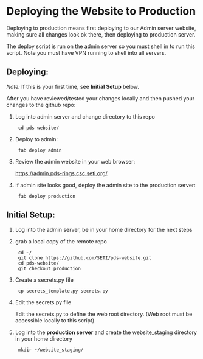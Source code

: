 # Deploying the Website to Production

Deploying to production means first deploying to our Admin server website, making sure all changes look ok there, then deploying to production server.

The deploy script is run on the admin server so you must shell in to run this script. Note you must have VPN running to shell into all servers.

## Deploying:

_Note:_ If this is your first time, see **Initial Setup** below.

After you have reviewed/tested your changes locally and then pushed your changes to the github repo:

1. Log into admin server and change directory to this repo

        cd pds-website/

1. Deploy to admin:

        fab deploy admin

2. Review the admin website in your web browser:

    https://admin.pds-rings.csc.seti.org/

3. If admin site looks good, deploy the admin site to the production server:

        fab deploy production


## Initial Setup:

1. Log into the admin server, be in your home directory for the next steps

2. grab a local copy of the remote repo

        cd ~/
        git clone https://github.com/SETI/pds-website.git
        cd pds-website/
        git checkout production

4. Create a secrets.py file

        cp secrets_template.py secrets.py

5. Edit the secrets.py file

    Edit the secrets.py to define the web root directory.
    (Web root must be accessible locally to this script)

6. Log into the **production server** and create the website_staging directory in your home directory

        mkdir ~/website_staging/
